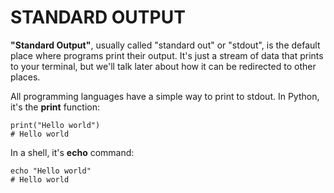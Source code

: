 # STANDARD OUTPUT

**"Standard Output"**, usually called "standard out" or "stdout", is the default place where programs print their output. It's just a stream of data that prints to your terminal, but we'll talk later about how it can be redirected to other places.

All programming languages have a simple way to print to stdout. In Python, it's the **print** function:

    print("Hello world")
    # Hello world

In a shell, it's **echo** command:

    echo "Hello world"
    # Hello world
